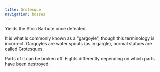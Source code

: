 ```yaml
---
title: Grotesque
navigation: bosses
---
```

Yields the Stoic Barbute once defeated.

It is what is commonly known as a "gargoyle", though this terminology is incorrect. Gargoyles are water spouts (as in gargle), normal statues are called Grotesques.

Parts of it can be broken off. Fights differently depending on which parts have been destroyed.